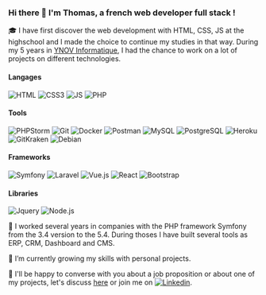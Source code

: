 ### Hi there 👋 I'm Thomas, a french web developer full stack !

🎓 I have first discover the web development with HTML, CSS, JS at the highschool and I made the choice to continue my studies in that way. During my 5 years in [YNOV Informatique](https://www.ynov-paris.com/informatique), I had the chance to work on a lot of projects on different technologies.

#### Langages
![HTML](https://img.shields.io/badge/-HTML-E34F26?style=flat&logo=html5&logoColor=FFF)
![CSS3](https://img.shields.io/badge/-CSS-1572B6?style=flat&logo=css3&logoColor=FFF)
![JS](https://img.shields.io/badge/-JavaScript-F7DF1E?style=flat&logo=JavaScript&logoColor=000)
![PHP](https://img.shields.io/badge/-php-777BB4?style=flat&logo=php&logoColor=FFF)

#### Tools
![PHPStorm](https://img.shields.io/badge/-PhpStorm-000000?style=flat&logo=PhpStorm&logoColor=FFF)
![Git](https://img.shields.io/badge/-Git-F05032?style=flat&logo=git&logoColor=FFF)
![Docker](https://img.shields.io/badge/-Docker-2496ED?style=flat&logo=docker&logoColor=FFF)
![Postman](https://img.shields.io/badge/-Postman-FF6C37?style=flat&logo=Postman&logoColor=FFF)
![MySQL](https://img.shields.io/badge/-MySQL-4479A1?style=flat&logo=MySQL&logoColor=FFF)
![PostgreSQL](https://img.shields.io/badge/-PostgreSQL-336791?style=flat&logo=PostgreSQL&logoColor=FFF)
![Heroku](https://img.shields.io/badge/-Heroku-430098?style=flat&logo=Heroku&logoColor=FFF)
![GitKraken](https://img.shields.io/badge/-GitKraken-179287?style=flat&logo=GitKraken&logoColor=FFF)
![Debian](https://img.shields.io/badge/-Debian-A81D33?style=flat&logo=debian&logoColor=FFF)
 
#### Frameworks
![Symfony](https://img.shields.io/badge/-Symfony-05122A?style=flat&logo=Symfony&logoColor=FFF) 
![Laravel](https://img.shields.io/badge/-Laravel-FF2D20?style=flat&logo=Laravel&logoColor=FFF)
![Vue.js](https://img.shields.io/badge/-Vue.js-4FC08D?style=flat&logo=Vue.js&logoColor=FFF)
![React](https://img.shields.io/badge/-React-61DAFB?style=flat&logo=React&logoColor=000)
![Bootstrap](https://img.shields.io/badge/-Bootstrap-7952B3?style=flat&logo=Bootstrap&logoColor=FFF)

#### Libraries
![Jquery](https://img.shields.io/badge/-jQuery-0769AD?style=flat&logo=jQuery&logoColor=FFF)
![Node.js](https://img.shields.io/badge/-Node.js-339933?style=flat&logo=Node.js&logoColor=FFF)

🚀 I worked several years in companies with the PHP framework Symfony from the 3.4 version to the 5.4. During thoses I have built several tools as ERP, CRM, Dashboard and CMS.

🌱 I’m currently growing my skills with personal projects.

💬 I'll be happy to converse with you about a job proposition or about one of my projects, let's discuss [here](https://github.com/ThomasBerranger/ThomasBerranger/discussions/1) or join me on [![Linkedin](https://img.shields.io/badge/-Linkedin-0A66C2?style=flat&logo=Linkedin&logoColor=FFF)](https://www.linkedin.com/in/thomas-berranger).

<!--ThomasBerranger/ThomasBerranger** is a ✨ _special_ ✨ repository because its `README.md` (this file) appears on your GitHub profile.-->
